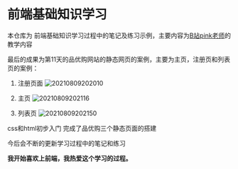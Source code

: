 # 前端基础知识学习

本仓库为 前端基础知识学习过程中的笔记及练习示例，主要内容为[B站pink老师](https://www.bilibili.com/video/BV14J4114768)的教学内容

最后的成果为第11天的品优购网站的静态网页的案例，主要为主页，注册页和列表页的案例：
1. 注册页面
![20210809202010](https://xd-imgsubmit.oss-cn-beijing.aliyuncs.com/images/20210809202010.png)

2. 主页
![20210809202116](https://xd-imgsubmit.oss-cn-beijing.aliyuncs.com/images/20210809202116.png)
3. 列表页
![20210809202150](https://xd-imgsubmit.oss-cn-beijing.aliyuncs.com/images/20210809202150.png)

css和html初步入门
完成了品优购三个静态页面的搭建


今后会不断的更新学习过程中的笔记和练习

**我开始喜欢上前端，我热爱这个学习的过程。**

